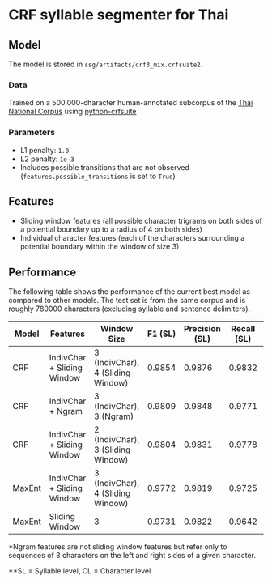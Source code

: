 # CRF syllable segmenter for Thai

## Model
The model is stored in `ssg/artifacts/crf3_mix.crfsuite2`.

### Data
Trained on a 500,000-character human-annotated subcorpus of the [Thai National Corpus](http://www.arts.chula.ac.th/~ling/tnc3/)
using [python-crfsuite](https://pypi.org/project/python-crfsuite/)

### Parameters
- L1 penalty: `1.0` 
- L2 penalty: `1e-3`
- Includes possible transitions that are not observed (`features.possible_transitions` is set to `True`)

## Features
- Sliding window features (all possible character trigrams on both sides of a potential boundary 
up to a radius of 4 on both sides)
- Individual character features (each of the characters surrounding a potential boundary within the window of size 3)

## Performance
The following table shows the performance of the current best model as compared to other models. The test set is from the same corpus and is roughly 780000 characters (excluding syllable and sentence delimiters).

| Model  | Features                   | Window Size                       | F1 (SL) | Precision (SL) | Recall (SL) | F1 (CL) | Precision (CL) | Recall (CL) |
|--------|----------------------------|-----------------------------------|---------|----------------|-------------|---------|---------------|-------------|
| CRF    | IndivChar + Sliding Window | 3 (IndivChar), 4 (Sliding Window) | 0.9854  | 0.9876         | 0.9832      | 0.9935  | 0.9958        | 0.9854      |
| CRF    | IndivChar + Ngram          | 3 (IndivChar), 3 (Ngram)          | 0.9809  | 0.9848         | 0.9771      | 0.9917  | 0.9956        | 0.9878      |
| CRF    | IndivChar + Sliding Window | 2 (IndivChar), 3 (Sliding Window) | 0.9804  | 0.9831         | 0.9778      | 0.9909  | 0.9936        | 0.9882      |
| MaxEnt | IndivChar + Sliding Window | 3 (IndivChar), 4 (Sliding Window) | 0.9772  | 0.9819         | 0.9725      | 0.9899  | 0.9946        | 0.9852      |
| MaxEnt | Sliding Window             | 3                                 | 0.9731  | 0.9822         | 0.9642      | 0.9871  | 0.9963        | 0.9780      |

\*Ngram features are not sliding window features but refer only to sequences of 3 characters on the left and right sides of a given character.

\*\*SL = Syllable level, CL = Character level
